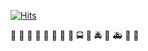 [![Hits](https://hits.seeyoufarm.com/api/count/incr/badge.svg?url=https%3A%2F%2Fgithub.com%2FminmaxHong&count_bg=%2363E207&title_bg=%23555555&icon=&icon_color=%23E7E7E7&title=hits&edge_flat=true)](https://hits.seeyoufarm.com)

:blue_car: :tractor: :car: :red_car: :taxi: :oncoming_taxi: :articulated_lorry: :bus: :oncoming_bus: :police_car: :oncoming_police_car:  :fire_engine: :ambulance: :minibus: :truck:


